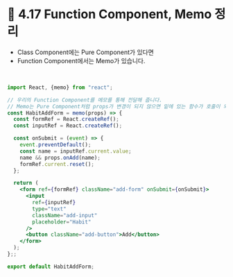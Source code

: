 # 🌈 4.17 Function Component, Memo 정리

- Class Component에는 Pure Component가 있다면
- Function Component에서는 Memo가 있습니다.

<br>

```jsx
import React, {memo} from "react";

// 우리의 Function Component를 메모를 통해 전달해 줍니다.
// Memo는 Pure Component처럼 props가 변경이 되지 않으면 밑에 있는 함수가 호출이 되지 않습니다.
const HabitAddForm = memo(props) => {
  const formRef = React.createRef();
  const inputRef = React.createRef();

  const onSubmit = (event) => {
    event.preventDefault();
    const name = inputRef.current.value;
    name && props.onAdd(name);
    formRef.current.reset();
  };

  return (
    <form ref={formRef} className="add-form" onSubmit={onSubmit}>
      <input
        ref={inputRef}
        type="text"
        className="add-input"
        placeholder="Habit"
      />
      <button className="add-button">Add</button>
    </form>
  );
};;

export default HabitAddForm;
```
